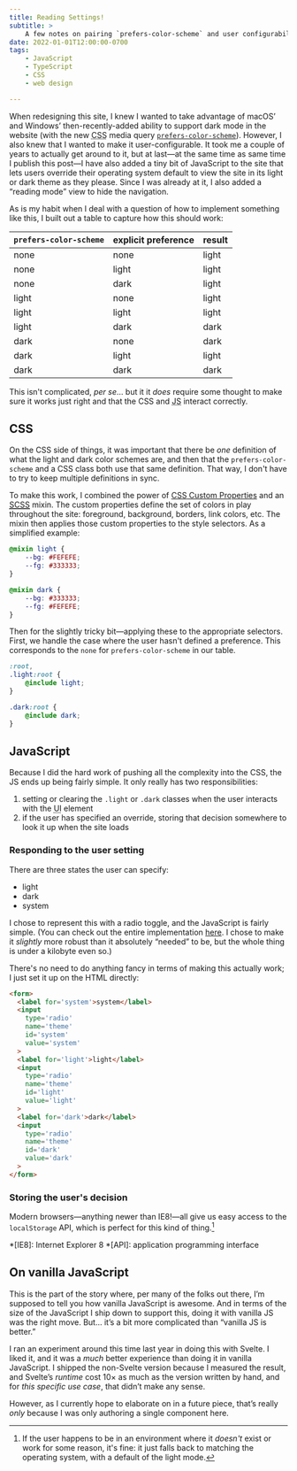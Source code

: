 ```yaml
---
title: Reading Settings!
subtitle: >
    A few notes on pairing `prefers-color-scheme` and user configurability, as well as adding a little reading mode switch.
date: 2022-01-01T12:00:00-0700
tags:
    - JavaScript
    - TypeScript
    - CSS
    - web design

---
```


When redesigning this site, I knew I wanted to take advantage of macOS’ and Windows’ then-recently-added ability to support dark mode in the website (with the new <abbr title="cascading style sheets">CSS</abbr> media query [`prefers-color-scheme`]). However, I also knew that I wanted to make it user-configurable. It took me a couple of years to actually get around to it, but at last—at the same time as same time I publish this post—I have also added a tiny bit of JavaScript to the site that lets users override their operating system default to view the site in its light or dark theme as they please. Since I was already at it, I also added a “reading mode” view to hide the navigation.

[`prefers-color-scheme`]: http://developer.mozilla.org/en-US/docs/Web/CSS/@media/prefers-color-scheme

As is my habit when I deal with a question of how to implement something like this, I built out a table to capture how this should work:

| `prefers-color-scheme` | explicit preference | result |
| ---------------------- | ------------------- | ------ |
| none                   | none                | light  |
| none                   | light               | light  |
| none                   | dark                | light  |
| light                  | none                | light  |
| light                  | light               | light  |
| light                  | dark                | dark   |
| dark                   | none                | dark   |
| dark                   | light               | light  |
| dark                   | dark                | dark   |

This isn't complicated, <i>per se</i>… but it it *does* require some thought to make sure it works just right and that the <abbr>CSS</abbr> and <abbr title="JavaScript">JS</abbr> interact correctly.

## <abbr>CSS</abbr>

On the <abbr>CSS</abbr> side of things, it was important that there be *one* definition of what the light and dark color schemes are, and then that the `prefers-color-scheme` and a <abbr>CSS</abbr> class both use that same definition. That way, I don't have to try to keep multiple definitions in sync.

To make this work, I combined the power of [<abbr>CSS</abbr> Custom Properties][custom-properties] and an [<abbr title="sassy CSS">SCSS</abbr>][SCSS] mixin. The custom properties define the set of colors in play throughout the site: foreground, background, borders, link colors, etc. The mixin then applies those custom properties to the style selectors. As a simplified example:

```scss
@mixin light {
    --bg: #FEFEFE;
    --fg: #333333;
}

@mixin dark {
    --bg: #333333;
    --fg: #FEFEFE;
}
```

Then for the slightly tricky bit—applying these to the appropriate selectors. First, we handle the case where the user hasn't defined a preference. This corresponds to the `none` for `prefers-color-scheme` in our table.

```scss
:root,
.light:root {
    @include light;
}

.dark:root {
    @include dark;
}
```

[custom-properties]: http://developer.mozilla.org/en-US/docs/Web/CSS/Using_CSS_custom_properties
[SCSS]: https://sass-lang.com

## JavaScript

Because I did the hard work of pushing all the complexity into the <abbr>CSS</abbr>, the <abbr>JS</abbr> ends up being fairly simple. It only really has two responsibilities:

1. setting or clearing the `.light` or `.dark` classes when the user interacts with the <abbr title="user interface">UI</abbr> element
2. if the user has specified an override, storing that decision somewhere to look it up when the site loads

### Responding to the user setting

There are three states the user can specify:

- light
- dark
- system

I chose to represent this with a radio toggle, and the JavaScript is fairly simple. (You can check out the entire implementation [here][ts]. I chose to make it *slightly* more robust than it absolutely “needed” to be, but the whole thing is under a kilobyte even so.)

[ts]: TODO

There's no need to do anything fancy in terms of making this actually work; I just set it up on the HTML directly:

```html
<form>
  <label for='system'>system</label>
  <input
    type='radio'
    name='theme'
    id='system'
    value='system'
  >
  <label for='light'>light</label>
  <input
    type='radio'
    name='theme'
    id='light'
    value='light'
  >
  <label for='dark'>dark</label>
  <input
    type='radio'
    name='theme'
    id='dark'
    value='dark'
  >
</form>
```

### Storing the user's decision

Modern browsers—anything newer than IE8!—all give us easy access to the `localStorage` API, which is perfect for this kind of thing.[^graceful-degradation]

*[IE8]: Internet Explorer 8
*[API]: application programming interface

[^graceful-degradation]: If the user happens to be in an environment where it *doesn't* exist or work for some reason, it's fine: it just falls back to matching the operating system, with a default of the light mode.

## On vanilla JavaScript

This is the part of the story where, per many of the folks out there, I’m supposed to tell you how vanilla JavaScript is awesome. And in terms of the size of the JavaScript I ship down to support this, doing it with vanilla <abbr>JS</abbr> was the right move. But… it’s a bit more complicated than “vanilla JS is better.”

I ran an experiment around this time last year in doing this with Svelte. I liked it, and it was a *much* better experience than doing it in vanilla JavaScript. I shipped the non-Svelte version because I measured the result, and Svelte’s *runtime* cost 10× as much as the version written by hand, and for *this specific use case*, that didn’t make any sense.

However, as I currently hope to elaborate on in a future piece, that’s really *only* because I was only authoring a single component here.

